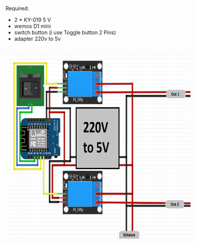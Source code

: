 # 
Required:
* 2 * KY-019 5 V
* wemos D1 mini
* switch button (i use Toggle button 2 Pins)
* adapter 220v to 5v
<br>
<img align="left" width="500" height="500" src="/img/shema.png"/>